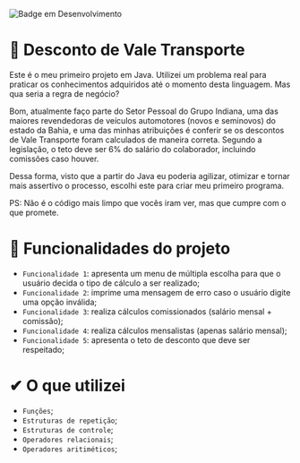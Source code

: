 ![Badge em Desenvolvimento](http://img.shields.io/static/v1?label=STATUS&message=EM%20DESENVOLVIMENTO&color=GREEN&style=for-the-badge)

# 🚌 Desconto de Vale Transporte
Este é o meu primeiro projeto em Java. Utilizei um problema real para praticar os conhecimentos adquiridos até o momento desta linguagem. Mas qua seria a regra de negócio?

Bom, atualmente faço parte do Setor Pessoal do Grupo Indiana, uma das maiores revendedoras de veículos automotores (novos e seminovos) do estado da Bahia, e uma das minhas atribuições é conferir se os descontos de Vale Transporte foram calculados de maneira correta. Segundo a legislação, o teto deve ser 6% do salário do colaborador, incluindo comissões caso houver. 

Dessa forma, visto que a partir do Java eu poderia agilizar, otimizar e tornar mais assertivo o processo, escolhi este para criar meu primeiro programa.

PS: Não é o código mais limpo que vocês iram ver, mas que cumpre com o que promete.

# :hammer: Funcionalidades do projeto

- `Funcionalidade 1`: apresenta um menu de múltipla escolha para que o usuário decida o tipo de cálculo a ser realizado;
- `Funcionalidade 2`: imprime uma mensagem de erro caso o usuário digite uma opção inválida;
- `Funcionalidade 3`: realiza cálculos comissionados (salário mensal + comissão);
- `Funcionalidade 4`: realiza cálculos mensalistas (apenas salário mensal);
- `Funcionalidade 5`: apresenta o teto de desconto que deve ser respeitado;

# ✔ O que utilizei

- `Funções`;
- `Estruturas de repetição`;
- `Estruturas de controle`;
- `Operadores relacionais`;
- `Operadores aritiméticos`;


